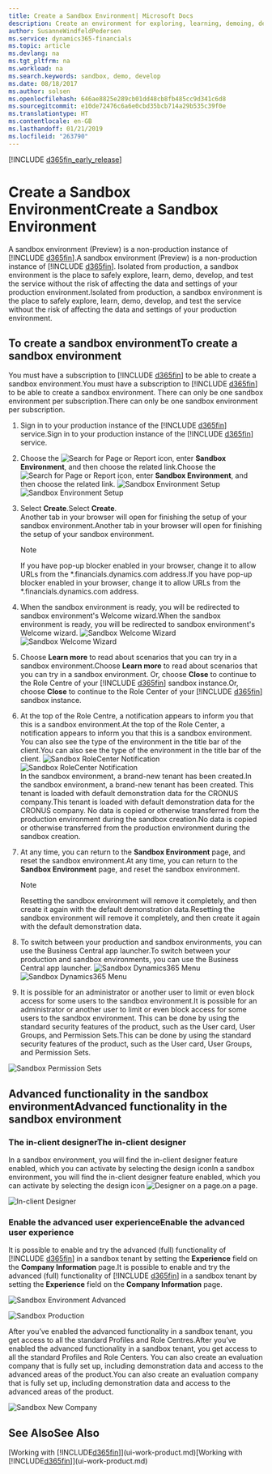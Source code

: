 ```yaml
---
title: Create a Sandbox Environment| Microsoft Docs
description: Create an environment for exploring, learning, demoing, developing, and testing.
author: SusanneWindfeldPedersen
ms.service: dynamics365-financials
ms.topic: article
ms.devlang: na
ms.tgt_pltfrm: na
ms.workload: na
ms.search.keywords: sandbox, demo, develop
ms.date: 08/18/2017
ms.author: solsen
ms.openlocfilehash: 646ae8825e289cb01dd48cb8fb485cc9d341c6d8
ms.sourcegitcommit: e10de72476c6a6e0cbd35bcb714a29b535c39f0e
ms.translationtype: HT
ms.contentlocale: en-GB
ms.lasthandoff: 01/21/2019
ms.locfileid: "263790"
---
```

[!INCLUDE [d365fin_early_release](includes/d365fin_early_release.md.md)]

# <a name="create-a-sandbox-environment"></a><span data-ttu-id="01f98-103">Create a Sandbox Environment</span><span class="sxs-lookup"><span data-stu-id="01f98-103">Create a Sandbox Environment</span></span>
<span data-ttu-id="01f98-104">A sandbox environment (Preview) is a non-production instance of [!INCLUDE [d365fin](includes/d365fin_md.md)].</span><span class="sxs-lookup"><span data-stu-id="01f98-104">A sandbox environment (Preview) is a non-production instance of [!INCLUDE [d365fin](includes/d365fin_md.md)].</span></span> <span data-ttu-id="01f98-105">Isolated from production, a sandbox environment is the place to safely explore, learn, demo, develop, and test the service without the risk of affecting the data and settings of your production environment.</span><span class="sxs-lookup"><span data-stu-id="01f98-105">Isolated from production, a sandbox environment is the place to safely explore, learn, demo, develop, and test the service without the risk of affecting the data and settings of your production environment.</span></span>

## <a name="to-create-a-sandbox-environment"></a><span data-ttu-id="01f98-106">To create a sandbox environment</span><span class="sxs-lookup"><span data-stu-id="01f98-106">To create a sandbox environment</span></span>
<span data-ttu-id="01f98-107">You must have a subscription to [!INCLUDE [d365fin](includes/d365fin_md.md)] to be able to create a sandbox environment.</span><span class="sxs-lookup"><span data-stu-id="01f98-107">You must have a subscription to [!INCLUDE [d365fin](includes/d365fin_md.md)] to be able to create a sandbox environment.</span></span> <span data-ttu-id="01f98-108">There can only be one sandbox environment per subscription.</span><span class="sxs-lookup"><span data-stu-id="01f98-108">There can only be one sandbox environment per subscription.</span></span>

1. <span data-ttu-id="01f98-109">Sign in to your production instance of the [!INCLUDE [d365fin](includes/d365fin_md.md)] service.</span><span class="sxs-lookup"><span data-stu-id="01f98-109">Sign in to your production instance of the [!INCLUDE [d365fin](includes/d365fin_md.md)] service.</span></span>
2. <span data-ttu-id="01f98-110">Choose the ![Search for Page or Report](media/ui-search/search_small.png "Search for Page or Report icon") icon, enter **Sandbox Environment**, and then choose the related link.</span><span class="sxs-lookup"><span data-stu-id="01f98-110">Choose the ![Search for Page or Report](media/ui-search/search_small.png "Search for Page or Report icon") icon, enter **Sandbox Environment**, and then choose the related link.</span></span>
   <span data-ttu-id="01f98-111">![Sandbox Environment Setup](./media/across-sandbox/sandbox-environment-setup.png)</span><span class="sxs-lookup"><span data-stu-id="01f98-111">![Sandbox Environment Setup](./media/across-sandbox/sandbox-environment-setup.png)</span></span>
3. <span data-ttu-id="01f98-112">Select **Create**.</span><span class="sxs-lookup"><span data-stu-id="01f98-112">Select **Create**.</span></span>  
   <span data-ttu-id="01f98-113">Another tab in your browser will open for finishing the setup of your sandbox environment.</span><span class="sxs-lookup"><span data-stu-id="01f98-113">Another tab in your browser will open for finishing the setup of your sandbox environment.</span></span>
   > [!NOTE]  
   >  <span data-ttu-id="01f98-114">If you have pop-up blocker enabled in your browser, change it to allow URLs from the \*.financials.dynamics.com address.</span><span class="sxs-lookup"><span data-stu-id="01f98-114">If you have pop-up blocker enabled in your browser, change it to allow URLs from the \*.financials.dynamics.com address.</span></span>   

4. <span data-ttu-id="01f98-115">When the sandbox environment is ready, you will be redirected to sandbox environment's Welcome wizard.</span><span class="sxs-lookup"><span data-stu-id="01f98-115">When the sandbox environment is ready, you will be redirected to sandbox environment's Welcome wizard.</span></span>
   <span data-ttu-id="01f98-116">![Sandbox Welcome Wizard](./media/across-sandbox/sandbox-wizard.png)</span><span class="sxs-lookup"><span data-stu-id="01f98-116">![Sandbox Welcome Wizard](./media/across-sandbox/sandbox-wizard.png)</span></span>

5. <span data-ttu-id="01f98-117">Choose **Learn more** to read about scenarios that you can try in a sandbox environment.</span><span class="sxs-lookup"><span data-stu-id="01f98-117">Choose **Learn more** to read about scenarios that you can try in a sandbox environment.</span></span> <span data-ttu-id="01f98-118">Or, choose **Close** to continue to the Role Centre of your [!INCLUDE [d365fin](includes/d365fin_md.md)] sandbox instance.</span><span class="sxs-lookup"><span data-stu-id="01f98-118">Or, choose **Close** to continue to the Role Center of your [!INCLUDE [d365fin](includes/d365fin_md.md)] sandbox instance.</span></span>
6. <span data-ttu-id="01f98-119">At the top of the Role Centre, a notification appears to inform you that this is a sandbox environment.</span><span class="sxs-lookup"><span data-stu-id="01f98-119">At the top of the Role Center, a notification appears to inform you that this is a sandbox environment.</span></span> <span data-ttu-id="01f98-120">You can also see the type of the environment in the title bar of the client.</span><span class="sxs-lookup"><span data-stu-id="01f98-120">You can also see the type of the environment in the title bar of the client.</span></span>
   <span data-ttu-id="01f98-121">![Sandbox RoleCenter Notification](./media/across-sandbox/sandbox-rolecenter-notification.png)</span><span class="sxs-lookup"><span data-stu-id="01f98-121">![Sandbox RoleCenter Notification](./media/across-sandbox/sandbox-rolecenter-notification.png)</span></span>  
   <span data-ttu-id="01f98-122">In the sandbox environment, a brand-new tenant has been created.</span><span class="sxs-lookup"><span data-stu-id="01f98-122">In the sandbox environment, a brand-new tenant has been created.</span></span> <span data-ttu-id="01f98-123">This tenant is loaded with default demonstration data for the CRONUS company.</span><span class="sxs-lookup"><span data-stu-id="01f98-123">This tenant is loaded with default demonstration data for the CRONUS company.</span></span> <span data-ttu-id="01f98-124">No data is copied or otherwise transferred from the production environment during the sandbox creation.</span><span class="sxs-lookup"><span data-stu-id="01f98-124">No data is copied or otherwise transferred from the production environment during the sandbox creation.</span></span>
7. <span data-ttu-id="01f98-125">At any time, you can return to the **Sandbox Environment** page, and reset the sandbox environment.</span><span class="sxs-lookup"><span data-stu-id="01f98-125">At any time, you can return to the **Sandbox Environment** page, and reset the sandbox environment.</span></span>
   > [!NOTE]  
   >  <span data-ttu-id="01f98-126">Resetting the sandbox environment will remove it completely, and then create it again with the default demonstration data.</span><span class="sxs-lookup"><span data-stu-id="01f98-126">Resetting the sandbox environment will remove it completely, and then create it again with the default demonstration data.</span></span>  

8.  <span data-ttu-id="01f98-127">To switch between your production and sandbox environments, you can use the Business Central app launcher.</span><span class="sxs-lookup"><span data-stu-id="01f98-127">To switch between your production and sandbox environments, you can use the Business Central app launcher.</span></span>
<span data-ttu-id="01f98-128">![Sandbox Dynamics365 Menu](./media/across-sandbox/sandbox-dynamics365-menu.png)</span><span class="sxs-lookup"><span data-stu-id="01f98-128">![Sandbox Dynamics365 Menu](./media/across-sandbox/sandbox-dynamics365-menu.png)</span></span>

9. <span data-ttu-id="01f98-129">It is possible for an administrator or another user to limit or even block access for some users to the sandbox environment.</span><span class="sxs-lookup"><span data-stu-id="01f98-129">It is possible for an administrator or another user to limit or even block access for some users to the sandbox environment.</span></span> <span data-ttu-id="01f98-130">This can be done by using the standard security features of the product, such as the User card, User Groups, and Permission Sets.</span><span class="sxs-lookup"><span data-stu-id="01f98-130">This can be done by using the standard security features of the product, such as the User card, User Groups, and Permission Sets.</span></span>

![Sandbox Permission Sets](./media/across-sandbox/sandbox-permission-sets.png)

## <a name="advanced-functionality-in-the-sandbox-environment"></a><span data-ttu-id="01f98-132">Advanced functionality in the sandbox environment</span><span class="sxs-lookup"><span data-stu-id="01f98-132">Advanced functionality in the sandbox environment</span></span>
### <a name="the-in-client-designer"></a><span data-ttu-id="01f98-133">The in-client designer</span><span class="sxs-lookup"><span data-stu-id="01f98-133">The in-client designer</span></span>
<span data-ttu-id="01f98-134">In a sandbox environment, you will find the in-client designer feature enabled, which you can activate by selecting the design icon</span><span class="sxs-lookup"><span data-stu-id="01f98-134">In a sandbox environment, you will find the in-client designer feature enabled, which you can activate by selecting the design icon</span></span> ![Designer](./media/across-sandbox/sandbox-inclient-design-icon.png) <span data-ttu-id="01f98-136">on a page.</span><span class="sxs-lookup"><span data-stu-id="01f98-136">on a page.</span></span>

![In-client Designer](./media/across-sandbox/sandbox-inclient-designer.png)

### <a name="enable-the-advanced-user-experience"></a><span data-ttu-id="01f98-138">Enable the advanced user experience</span><span class="sxs-lookup"><span data-stu-id="01f98-138">Enable the advanced user experience</span></span>
<span data-ttu-id="01f98-139">It is possible to enable and try the advanced (full) functionality of [!INCLUDE [d365fin](includes/d365fin_md.md)] in a sandbox tenant by setting the **Experience** field on the **Company Information** page.</span><span class="sxs-lookup"><span data-stu-id="01f98-139">It is possible to enable and try the advanced (full) functionality of [!INCLUDE [d365fin](includes/d365fin_md.md)] in a sandbox tenant by setting the **Experience** field on the **Company Information** page.</span></span>

![Sandbox Environment Advanced](./media/across-sandbox/sandbox-advanced.png)

![Sandbox Production](./media/across-sandbox/sandbox-production.png)

<span data-ttu-id="01f98-142">After you’ve enabled the advanced functionality in a sandbox tenant, you get access to all the standard Profiles and Role Centres.</span><span class="sxs-lookup"><span data-stu-id="01f98-142">After you’ve enabled the advanced functionality in a sandbox tenant, you get access to all the standard Profiles and Role Centers.</span></span> <span data-ttu-id="01f98-143">You can also create an evaluation company that is fully set up, including demonstration data and access to the advanced areas of the product.</span><span class="sxs-lookup"><span data-stu-id="01f98-143">You can also create an evaluation company that is fully set up, including demonstration data and access to the advanced areas of the product.</span></span>

![Sandbox New Company](./media/across-sandbox/sandbox-newcompany.png)


## <a name="see-also"></a><span data-ttu-id="01f98-145">See Also</span><span class="sxs-lookup"><span data-stu-id="01f98-145">See Also</span></span>
<span data-ttu-id="01f98-146">[Working with [!INCLUDE[d365fin](includes/d365fin_md.md)]](ui-work-product.md)</span><span class="sxs-lookup"><span data-stu-id="01f98-146">[Working with [!INCLUDE[d365fin](includes/d365fin_md.md)]](ui-work-product.md)</span></span>  
